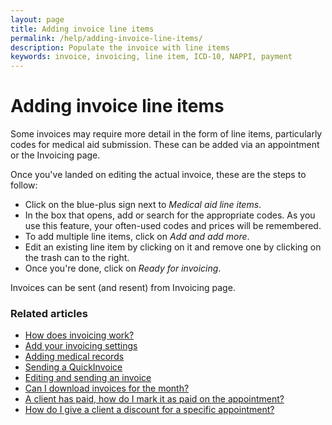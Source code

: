 ```yaml
---
layout: page
title: Adding invoice line items
permalink: /help/adding-invoice-line-items/
description: Populate the invoice with line items
keywords: invoice, invoicing, line item, ICD-10, NAPPI, payment
---
```


# Adding invoice line items

Some invoices may require more detail in the form of line items, particularly codes for medical aid submission. These can be added via an appointment or the Invoicing page.

Once you've landed on editing the actual invoice, these are the steps to follow:

* Click on the blue-plus sign next to *Medical aid line items*.
* In the box that opens, add or search for the appropriate codes. As you use this feature, your often-used codes and prices will be remembered.
* To add multiple line items, click on *Add and add more*.
* Edit an existing line item by clicking on it and remove one by clicking on the trash can to the right.
* Once you're done, click on *Ready for invoicing*.

Invoices can be sent (and resent) from Invoicing page.

### Related articles

* [How does invoicing work?](/help/how-does-invoicing-work)
* [Add your invoicing settings](/help/invoicing-settings)
* [Adding medical records](/help/adding-medical-records)
* [Sending a QuickInvoice](quickinvoice)
* [Editing and sending an invoice](/help/edit-an-invoice)
* [Can I download invoices for the month?](/help/download-invoices)
* [A client has paid, how do I mark it as paid on the appointment?](/help/mark-as-paid)
* [How do I give a client a discount for a specific appointment?](/help/discount-appointment)
